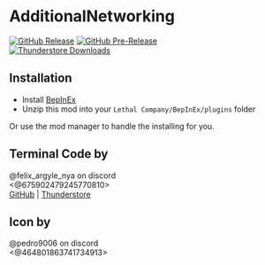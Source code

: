 AdditionalNetworking
============
[![GitHub Release](https://img.shields.io/github/v/release/mattymatty97/LTC_AdditionalNetworking?display_name=release&logo=github&logoColor=white)](https://github.com/mattymatty97/LTC_AdditionalNetworking/releases/latest)
[![GitHub Pre-Release](https://img.shields.io/github/v/release/mattymatty97/LTC_AdditionalNetworking?include_prereleases&display_name=release&logo=github&logoColor=white&label=preview)](https://github.com/mattymatty97/LTC_AdditionalNetworking/releases)  
[![Thunderstore Downloads](https://img.shields.io/thunderstore/dt/mattymatty/AdditionalNetworking?style=flat&logo=thunderstore&logoColor=white&label=thunderstore)](https://thunderstore.io/c/lethal-company/p/mattymatty/AdditionalNetworking/)


Installation
------------

- Install [BepInEx](https://thunderstore.io/c/lethal-company/p/BepInEx/BepInExPack/)
- Unzip this mod into your `Lethal Company/BepInEx/plugins` folder

Or use the mod manager to handle the installing for you.

Terminal Code by
-----------
@felix_argyle_nya on discord  
<@675902479245770810>  
[GitHub](https://github.com/ZehsTeam) | [Thunderstore](https://thunderstore.io/c/lethal-company/p/Zehs/)

Icon by
-----------
@pedro9006 on discord  
<@464801863741734913>
